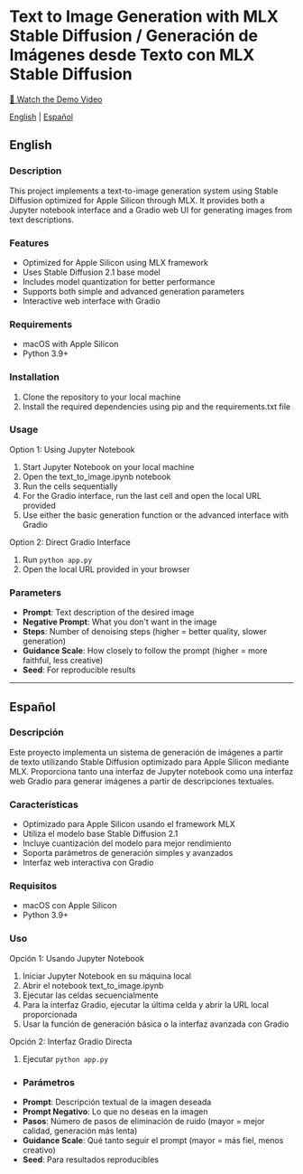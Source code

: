 # Text to Image Generation with MLX Stable Diffusion / Generación de Imágenes desde Texto con MLX Stable Diffusion

[🎥 Watch the Demo Video](https://www.loom.com/share/28f87c89e9c741068c69fdaefaa5e170)

[English](#english) | [Español](#español)

## English

### Description

This project implements a text-to-image generation system using Stable Diffusion optimized for Apple Silicon through MLX. It provides both a Jupyter notebook interface and a Gradio web UI for generating images from text descriptions.

### Features

- Optimized for Apple Silicon using MLX framework
- Uses Stable Diffusion 2.1 base model
- Includes model quantization for better performance
- Supports both simple and advanced generation parameters
- Interactive web interface with Gradio

### Requirements

- macOS with Apple Silicon
- Python 3.9+

### Installation

1. Clone the repository to your local machine
2. Install the required dependencies using pip and the requirements.txt file

### Usage

Option 1: Using Jupyter Notebook

1. Start Jupyter Notebook on your local machine
2. Open the text_to_image.ipynb notebook
3. Run the cells sequentially
4. For the Gradio interface, run the last cell and open the local URL provided
5. Use either the basic generation function or the advanced interface with Gradio

Option 2: Direct Gradio Interface

1. Run `python app.py`
2. Open the local URL provided in your browser

### Parameters

- **Prompt**: Text description of the desired image
- **Negative Prompt**: What you don't want in the image
- **Steps**: Number of denoising steps (higher = better quality, slower generation)
- **Guidance Scale**: How closely to follow the prompt (higher = more faithful, less creative)
- **Seed**: For reproducible results

---

## Español

### Descripción

Este proyecto implementa un sistema de generación de imágenes a partir de texto utilizando Stable Diffusion optimizado para Apple Silicon mediante MLX. Proporciona tanto una interfaz de Jupyter notebook como una interfaz web Gradio para generar imágenes a partir de descripciones textuales.

### Características

- Optimizado para Apple Silicon usando el framework MLX
- Utiliza el modelo base Stable Diffusion 2.1
- Incluye cuantización del modelo para mejor rendimiento
- Soporta parámetros de generación simples y avanzados
- Interfaz web interactiva con Gradio

### Requisitos

- macOS con Apple Silicon
- Python 3.9+

### Uso

Opción 1: Usando Jupyter Notebook

1.  Iniciar Jupyter Notebook en su máquina local
2.  Abrir el notebook text_to_image.ipynb
3.  Ejecutar las celdas secuencialmente
4.  Para la interfaz Gradio, ejecutar la última celda y abrir la URL local proporcionada
5.  Usar la función de generación básica o la interfaz avanzada con Gradio

Opción 2: Interfaz Gradio Directa

1. Ejecutar `python app.py`

- ### Parámetros

* **Prompt**: Descripción textual de la imagen deseada
* **Prompt Negativo**: Lo que no deseas en la imagen
* **Pasos**: Número de pasos de eliminación de ruido (mayor = mejor calidad, generación más lenta)
* **Guidance Scale**: Qué tanto seguir el prompt (mayor = más fiel, menos creativo)
* **Seed**: Para resultados reproducibles
